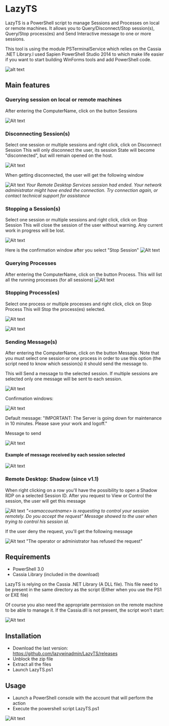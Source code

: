 LazyTS
======
LazyTS is a PowerShell script to manage Sessions and Processes on local or remote machines. It allows you to Query/Disconnect/Stop session(s), Query/Stop process(es) and Send Interactive message to one or more sessions.

This tool is using the module PSTerminalService which relies on the Cassia .NET Library.I used Sapien PowerShell Studio 2014 to which make life easier if you want to start building WinForms tools and add PowerShell code.

![alt text](http://2.bp.blogspot.com/-nx_UZoTQ3a8/VC4cumIZM3I/AAAAAAABoeM/xF4Z9M-dNgc/s1600/LazyTS.png "LazyTS")

## Main features
### Querying session on local or remote machines
After entering the ComputerName, click on the button Sessions

![Alt text](media/LazyTS_Query_sessions.png?raw=true "Querying session on local or remote machines")


### Disconnecting Session(s)
Select one session or multiple sessions and right click, click on Disconnect Session
This will only disconnect the user, its session State will become "disconnected", but will remain opened on the host.

![Alt text](media/LazyTS_Disconnecting_sessions.png?raw=true "Disconnecting Session(s)")

When getting disconnected, the user will get the following window

![Alt text](media/LazyTS_DisconnectedUser_message.png?raw=true "Your Remote Desktop Services session had ended")
<i>Your Remote Desktop Services session had ended.
Your network administrator might have ended the connection. Try connection again, or contact technical support for assistance</i>

### Stopping a Session(s)
Select one session or multiple sessions and right click, click on Stop Session
This will close the session of the user without warning. Any current work in progress will be lost.

![Alt text](media/LazyTS_Closing_sessions.png?raw=true "Stopping a Session(s)")

Here is the confirmation window after you select "Stop Session"
![Alt text](media/LazyTS_Closing_sessions_Confirmation.png?raw=true "confirmation window for Stopping a Session")

### Querying Processes
After entering the ComputerName, click on the button Process.
This will list all the running processes (for all sessions)
![Alt text](media/LazyTS_Query_processes.png?raw=true "Querying Processes")

### Stopping Process(es)
Select one process or multiple processes and right click, click on Stop Process
This will Stop the process(es) selected.

![Alt text](media/LazyTS-Stopping_Processes.png?raw=true "Stopping Process(es)")

![Alt text](media/LazyTS-Stopping_Processes_Confirmation.png?raw=true "Stopping Process(es)/Confirmation")

### Sending Message(s)
After entering the ComputerName, click on the button Message.
Note that you must select one session or one process in order to use this option (the script need to know which session(s) it should send the message to.

This will Send a message to the selected session. If multiple sessions are selected only one message will be sent to each session.

![Alt text](media/LazyTS-Sending_Message.png?raw=true "Sending Message(s)")


Confirmation windows:

![Alt text](media/LazyTS-Sending_Message-Confirmation.png?raw=true "Sending Message(s)/confirmation")

Default message: "IMPORTANT: The Server is going down for maintenance in 10 minutes. Please save your work and logoff."

Message to send

![Alt text](media/LazyTS-Sending_Message-Custom.png?raw=true "Sending Message(s)/Message to send")


#### Example of message received by each session selected
![Alt text](media/User_message.png?raw=true "Example")

### Remote Desktop: Shadow (since v1.1)
When right clicking on a row you'll have the possibility to open a Shadow RDP on a selected Session ID. After you request to View or Control the session, the user will get this message

![Alt text](media/LazyTS-Shadow_Control.png?raw=true "Remote Desktop: Shadow")
<i>"<Domain>\<samaccountname> is requesting to control your session remotely. Do you accept the request"
Message showed to the user when trying to control his session id.</i>

If the user deny the request, you'll get the following message

![Alt text](media/LazyTS-Shadow_Deny.png?raw=true "Deny")
"The operator or administrator has refused the request"


## Requirements
* PowerShell 3.0
* Cassia Library (included in the download)

LazyTS is relying on the Cassia .NET Library (A DLL file). This file need to be present in the same directory as the script (Either when you use the PS1 or EXE file)

Of course you also need the appropriate permission on the remote machine to be able to manage it.
If the Cassia.dll is not present, the script won't start:

![Alt text](media/Cassia.dll_required.png?raw=true "Cassia")

## Installation

* Download the last version: https://github.com/lazywinadmin/LazyTS/releases
* Unblock the zip file
* Extract all the files
* Launch LazyTS.ps1


## Usage

* Launch a PowerShell console with the account that will perform the action
* Execute the powershell script LazyTS.ps1

![Alt text](media/LazyTS.png "LazyTS")
